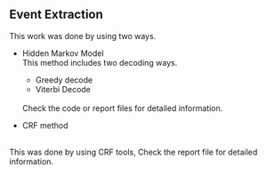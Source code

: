 ## Event Extraction
This work was done by using two ways.
* Hidden Markov Model
  <br>
  This method includes two decoding ways.
  * Greedy decode
  * Viterbi Decode
  <br>
  Check the code or report files for detailed information.
  
* CRF method
<br>
  This was done by using CRF tools, Check the report file for detailed information.
